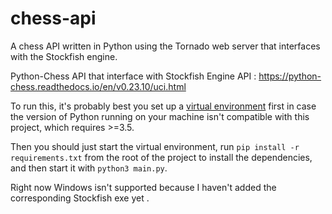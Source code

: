 # chess-api
A chess API written in Python using the Tornado web server that interfaces with the Stockfish engine.

Python-Chess API that interface with  Stockfish Engine API : https://python-chess.readthedocs.io/en/v0.23.10/uci.html

To run this, it's probably best you set up a [virtual environment](http://docs.python-guide.org/en/latest/dev/virtualenvs/) first 
in case the version of Python running on your machine isn't compatible with this project, which requires >=3.5.

Then you should just start the virtual environment, run `pip install -r requirements.txt` from the root of the project 
to install the dependencies, and then start it with `python3 main.py`.

Right now Windows isn't supported because I haven't added the corresponding Stockfish exe yet .

